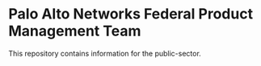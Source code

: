 # Palo Alto Networks Federal Product Management Team
This repository contains information for the public-sector.
